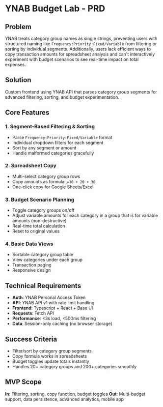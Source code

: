 # YNAB Budget Lab - PRD

## Problem

YNAB treats category group names as single strings, preventing users with structured naming like `Frequency:Priority:Fixed/Variable` from filtering or sorting by individual segments. Additionally, users lack efficient ways to copy transaction amounts for spreadsheet analysis and can't interactively experiment with budget scenarios to see real-time impact on total expenses.

## Solution

Custom frontend using YNAB API that parses category group segments for advanced filtering, sorting, and budget experimentation.

## Core Features

### 1. Segment-Based Filtering & Sorting

- Parse `Frequency:Priority:Fixed/Variable` format
- Individual dropdown filters for each segment
- Sort by any segment or amount
- Handle malformed categories gracefully

### 2. Spreadsheet Copy

- Multi-select category group rows
- Copy amounts as formula: `=10 + 20 + 30`
- One-click copy for Google Sheets/Excel

### 3. Budget Scenario Planning

- Toggle category groups on/off
- Adjust variable amounts for each category in a group that is for variable amounts (non-destructive)
- Real-time total calculation
- Reset to original values

### 4. Basic Data Views

- Sortable category group table
- View categories under each group
- Transaction paging
- Responsive design

## Technical Requirements

- **Auth**: YNAB Personal Access Token
- **API**: YNAB API v1 with rate limit handling
- **Frontend**: Typescript + React + Base UI
- **Requests**: Fetch API
- **Performance**: <3s load, <500ms filtering
- **Data**: Session-only caching (no browser storage)

## Success Criteria

- Filter/sort by category group segments
- Copy formula works in spreadsheets
- Budget toggles update totals instantly
- Handles 20+ category groups and 200+ categories smoothly

## MVP Scope

**In**: Filtering, sorting, copy function, budget toggles
**Out**: Multi-budget support, data persistence, advanced analytics, mobile app
